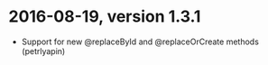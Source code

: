 2016-08-19, version 1.3.1
=========================
* Support for new @replaceById and @replaceOrCreate methods (petrlyapin)
